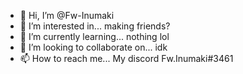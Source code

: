 - 👋 Hi, I’m @Fw-Inumaki
- 👀 I’m interested in... making friends?
- 🌱 I’m currently learning... nothing lol
- 💞️ I’m looking to collaborate on... idk
- 📫 How to reach me... My discord Fw.Inumaki#3461 

<!---
Fw-Inumaki/Fw-Inumaki is a ✨ special ✨ repository because its `README.md` (this file) appears on your GitHub profile.
You can click the Preview link to take a look at your changes.
--->
